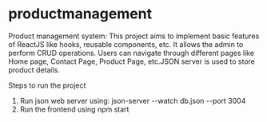 # productmanagement

Product management system: 
This project aims to implement basic features of ReactJS like hooks, reusable components, etc. It allows the admin to perform CRUD operations. Users can navigate through different pages like Home page, Contact Page, Product Page, etc.JSON server is used to store product details.

Steps to run the project
1)	Run json web server using: json-server --watch db.json --port 3004
2)	Run the frontend using npm start
